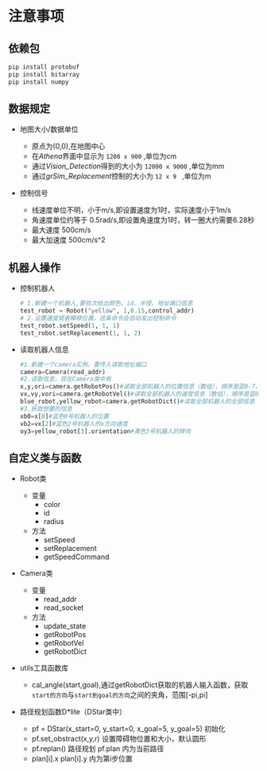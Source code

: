 # 注意事项
## 依赖包
``` bash
pip install protobuf
pip install bitarray
pip install numpy
```
## 数据规定
* 地图大小/数据单位
  * 原点为(0,0),在地图中心
  * 在*Athena*界面中显示为 `1200 x 900` ,单位为cm 
  * 通过*Vision_Detection*得到的大小为 `12000 x 9000` ,单位为mm
  * 通过*grSim_Replacement*控制的大小为 `12 x 9 ` ,单位为m

* 控制信号
  * 线速度单位不明，小于m/s,即设置速度为1时，实际速度小于1m/s
  * 角速度单位约等于 0.5rad/s,即设置角速度为1时，转一圈大约需要6.28秒
  * 最大速度 500cm/s
  * 最大加速度 500cm/s^2
## 机器人操作
* 控制机器人
  ``` python
  # 1.新建一个机器人,要依次给出颜色、id、半径、地址端口信息
  test_robot = Robot("yellow", 1,0.15,control_addr)
  # 2.设置速度或者瞬移位置，这条命令会自动发出控制命令
  test_robot.setSpeed(1, 1, 1)
  test_robot.setReplacement(1, 1, 2)
  ```
* 读取机器人信息
  ``` python
  #1.新建一个camera实例，要传入读取地址端口
  camera=Camera(read_addr)
  #2.读取信息，现在Camera类中有
  x,y,ori=camera.getRobotPos()#读取全部机器人的位置信息（数组），顺序是蓝0-7，黄0-7
  vx,vy,vori=camera.getRobotVel()#读取全部机器人的速度信息（数组），顺序是蓝0-7，黄0-7
  blue_robot,yellow_robot=camera.getRobotDict()#读取全部机器人的全部信息（字典），通过id号来索引。
  #3.获取想要的信息
  xb0=x[0]#蓝色0号机器人的位置
  vb2=vx[2]#蓝色2号机器人的x方向速度
  oy3=yellow_robot[3].orientation#黄色3号机器人的转向
  ```
## 自定义类与函数
* Robot类
  * 变量
    * color
    * id
    * radius
  * 方法
    * setSpeed
    * setReplacement
    * getSpeedCommand

* Camera类
  * 变量
    * read_addr
    * read_socket
  * 方法
    * update_state
    * getRobotPos
    * getRobotVel
    * getRobotDict
* utils工具函数库
  * cal_angle(start,goal),通过getRobotDict获取的机器人输入函数，获取`start的方向`与`start到goal的方向`之间的夹角，范围\[-pi,pi]

* 路径规划函数D*lite（DStar类中）
  * pf = DStar(x_start=0, y_start=0, x_goal=5, y_goal=5) 初始化
  * pf.set_obstract(x,y,r) 设置障碍物位置和大小，默认圆形
  * pf.replan() 路径规划 pf.plan 内为当前路径
  * plan[i].x   plan[i].y 内为第i步位置